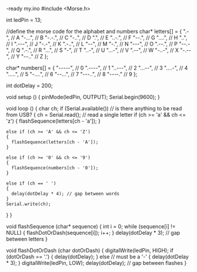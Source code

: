 -ready my.ino
#include <Morse.h>

int ledPin = 13;
 
//define the morse code for the alphabet and numbers
char* letters[] = {
      ".-",     // A
      "-...",   // B
      "-.-.",   // C
      "-..",    // D
      ".",      // E
      "..-.",   // F
      "--.",    // G
      "....",   // H
      "..",     // I
      ".---",   // J
      "-.-",    // K
      ".-..",   // L
      "--",     // M
      "-.",     // N
      "---",    // O
      ".--.",   // P
      "--.-",   // Q
      ".-.",    // R
      "...",    // S
      "-",      // T
      "..-",    // U
      "...-",   // V
      ".--",    // W
      "-..-",   // X
      "-.--",   // Y
      "--.."    // Z
};

char* numbers[] = {
      "-----",   // 0
      ".----",   // 1
      "..---",   // 2
      "...--",   // 3
      "....-",   // 4
      ".....",   // 5
      "-....",   // 6
      "--...",   // 7
      "---..",   // 8
      "----."    // 9
};
 
int dotDelay = 200;
 
void setup () {
  pinMode(ledPin, OUTPUT);
  Serial.begin(9600);
}
 
void loop () {
  char ch;
  if (Serial.available()) // is there anything to be read from USB?
  {
    ch = Serial.read(); // read a single letter
    if (ch >= 'a' && ch <= 'z')
    {
      flashSequence(letters[ch - 'a']);
    }
     
    else if (ch >= 'A' && ch <= 'Z')
    {
      flashSequence(letters[ch - 'A']);
    }
     
    else if (ch >= '0' && ch <= '9')
    {
      flashSequence(numbers[ch - '0']);
    }
     
    else if (ch == ' ')
    {
      delay(dotDelay * 4); // gap between words
    }
    Serial.write(ch);
  }
}
 
void flashSequence (char* sequence) {
  int i = 0;
  while (sequence[i] != NULL)
  {
    flashDotOrDash(sequence[i]);
    i++;
  }
  delay(dotDelay * 3); // gap between letters
}
 
void flashDotOrDash (char dotOrDash) {
  digitalWrite(ledPin, HIGH);
  if (dotOrDash == '.')
  {
    delay(dotDelay);
  }
  else // must be a '-'
  {
    delay(dotDelay * 3);
  }
  digitalWrite(ledPin, LOW);
  delay(dotDelay); // gap between flashes
}
